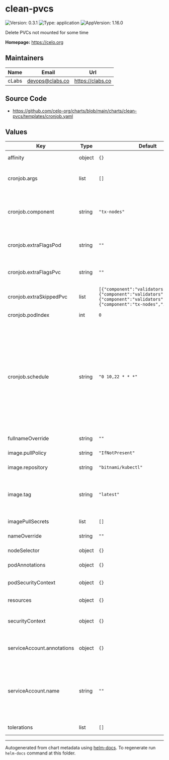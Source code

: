 # clean-pvcs

![Version: 0.3.1](https://img.shields.io/badge/Version-0.3.1-informational?style=flat-square) ![Type: application](https://img.shields.io/badge/Type-application-informational?style=flat-square) ![AppVersion: 1.16.0](https://img.shields.io/badge/AppVersion-1.16.0-informational?style=flat-square)

Delete PVCs not mounted for some time

**Homepage:** <https://celo.org>

## Maintainers

| Name | Email | Url |
| ---- | ------ | --- |
| cLabs | <devops@clabs.co> | <https://clabs.co> |

## Source Code

* <https://github.com/celo-org/charts/blob/main/charts/clean-pvcs/templates/cronjob.yaml>

## Values

| Key | Type | Default | Description |
|-----|------|---------|-------------|
| affinity | object | `{}` | Kubernetes pod affinity |
| cronjob.args | list | `[]` | Override the args expression if needed. |
| cronjob.component | string | `"tx-nodes"` | Component to delete. Valid values are validators, tx-nodes, fullnodes |
| cronjob.extraFlagsPod | string | `""` | Extra cmd flags to pass to the delete pod command |
| cronjob.extraFlagsPvc | string | `""` | Extra cmd flags to pass to the delete pvc command |
| cronjob.extraSkippedPvc | list | `[{"component":"validators","index":0},{"component":"validators","index":1},{"component":"validators","index":2},{"component":"tx-nodes","index":1}]` | Extra PVC index(es) to skip deletion |
| cronjob.podIndex | int | `0` | Statefulset index to delete |
| cronjob.schedule | string | `"0 10,22 * * *"` | Cron expression for the CronJob. As reference for mainnet, the sync speed is around ~2000 blocks/minute, with a blockTime of 5 seconds, 1 day are 17280 blocks (so one day of sync is around 9 minutes) |
| fullnameOverride | string | `""` | Chart full name override |
| image.pullPolicy | string | `"IfNotPresent"` | Image pullpolicy |
| image.repository | string | `"bitnami/kubectl"` | Image repository |
| image.tag | string | `"latest"` | Image tag Overrides the image tag whose default is the chart appVersion. |
| imagePullSecrets | list | `[]` | Image pull secrets |
| nameOverride | string | `""` | Chart name override |
| nodeSelector | object | `{}` | Kubernetes node selector |
| podAnnotations | object | `{}` | Custom pod annotations |
| podSecurityContext | object | `{}` | Custom pod security context |
| resources | object | `{}` | Container resources |
| securityContext | object | `{}` | Custom container security context |
| serviceAccount.annotations | object | `{}` | Annotations to add to the service account |
| serviceAccount.name | string | `""` | The name of the service account to use. If not set a name is generated using the fullname template |
| tolerations | list | `[]` | Kubernetes tolerations |

----------------------------------------------
Autogenerated from chart metadata using [helm-docs](https://github.com/norwoodj/helm-docs). To regenerate run `helm-docs` command at this folder.
